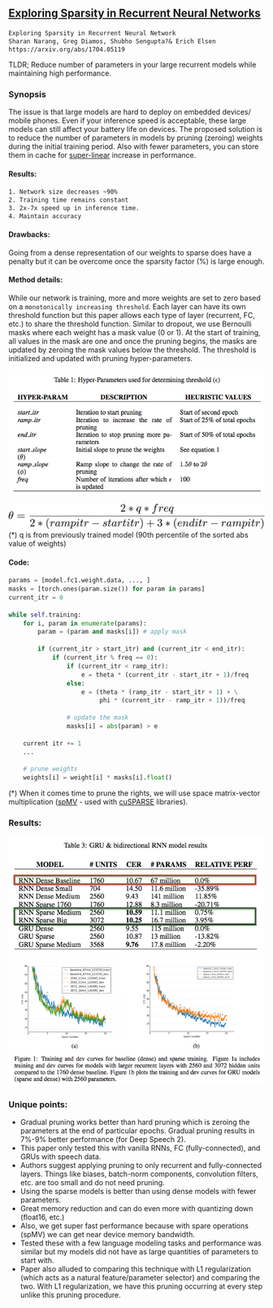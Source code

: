 ## [Exploring Sparsity in Recurrent Neural Networks](https://arxiv.org/abs/1704.05119)

```
Exploring Sparsity in Recurrent Neural Network
Sharan Narang, Greg Diamos, Shubho Sengupta?& Erich Elsen
https://arxiv.org/abs/1704.05119
```

TLDR; Reduce number of parameters in your large recurrent models while maintaining high performance.

### Synopsis
The issue is that large models are hard to deploy on embedded devices/ mobile phones. Even if your inference speed is acceptable, these large models can still affect your battery life on devices. The proposed solution is to reduce the number of parameters in models by pruning (zeroing) weights during the initial training period. Also with fewer parameters, you can store them in cache for [super-linear](http://blog.sflow.com/2010/09/superlinear.html) increase in performance. 

#### Results:
	1. Network size decreases ~90%
	2. Training time remains constant
	3. 2x-7x speed up in inference time.
	4. Maintain accuracy

#### Drawbacks:
Going from a dense representation of our weights to sparse does have a penalty but it can be overcome once the sparsity factor (%) is large enough. 

#### Method details:
While our network is training, more and more weights are set to zero based on a `monotonically increasing threshold`. Each layer can have its own threshold function but this paper allows each type of layer (recurrent, FC, etc.) to share the threshold function. Similar to dropout, we use Bernoulli masks where each weight has a mask value (0 or 1). At the start of training, all values in the mask are one and once the pruning begins, the masks are updated by zeroing the mask values below the threshold. The threshold is initialized and updated with pruning hyper-parameters.

![table1](images/sparsity/table1.png)

![eq1](images/sparsity/eq1.png)
(*) q is from previously trained model (90th percentile of the sorted abs value of weights)

#### Code:
``` python
params = [model.fc1.weight.data, ..., ]
masks = [torch.ones(param.size()) for param in params]
current_itr = 0

while self.training:
    for i, param in enumerate(params):
        param = (param and masks[i]) # apply mask
        
        if (current_itr > start_itr) and (current_itr < end_itr):
            if (current_itr % freq == 0):
                if (current_itr < ramp_itr):
                    e = theta * (current_itr - start_itr + 1)/freq
                else:
                    e = (theta * (ramp_itr - start_itr + 1) + \
                         phi * (current_itr - ramp_itr + 1))/freq
                 
                # update the mask         
                masks[i] = abs(param) > e
                
    current itr += 1
    ...

    # prune weights
    weights[i] = weight[i] * masks[i].float()
```
(*) When it comes time to prune the rights, we will use space matrix-vector multiplication ([spMV](https://cseweb.ucsd.edu/classes/sp11/cse291-c/talks/mavec04.ppt) - used with [cuSPARSE](http://docs.nvidia.com/cuda/cusparse/#axzz4hZNtMBEL) libraries).

### Results:
![results1](images/sparsity/results1.png)
![results1](images/sparsity/results2.png)

### Unique points:
- Gradual pruning works better than hard pruning which is zeroing the parameters at the end of particular epochs. Gradual pruning results in 7%-9% better performance (for Deep Speech 2).
- This paper only tested this with vanilla RNNs, FC (fully-connected), and GRUs with speech data.
- Authors suggest applying pruning to only recurrent and fully-connected layers. Things like biases, batch-norm components, convolution filters, etc. are too small and do not need pruning. 
- Using the sparse models is better than using dense models with fewer parameters.
- Great memory reduction and can do even more with quantizing down (float16, etc.)
- Also, we get super fast performance because with spare operations (spMV) we can get near device memory bandwidth. 
- Tested these with a few language modeling tasks and performance was similar but my models did not have as large quantities of parameters to start with. 
- Paper also alluded to comparing this technique with L1 regularization (which acts as a natural feature/parameter selector) and comparing the two. With L1 regularization, we have this pruning occurring at every step unlike this pruning procedure. 


